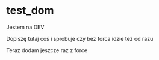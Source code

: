 # test_dom
Jestem na DEV

Dopiszę tutaj coś i sprobuje czy bez forca idzie też od razu

Teraz dodam jeszcze raz z force